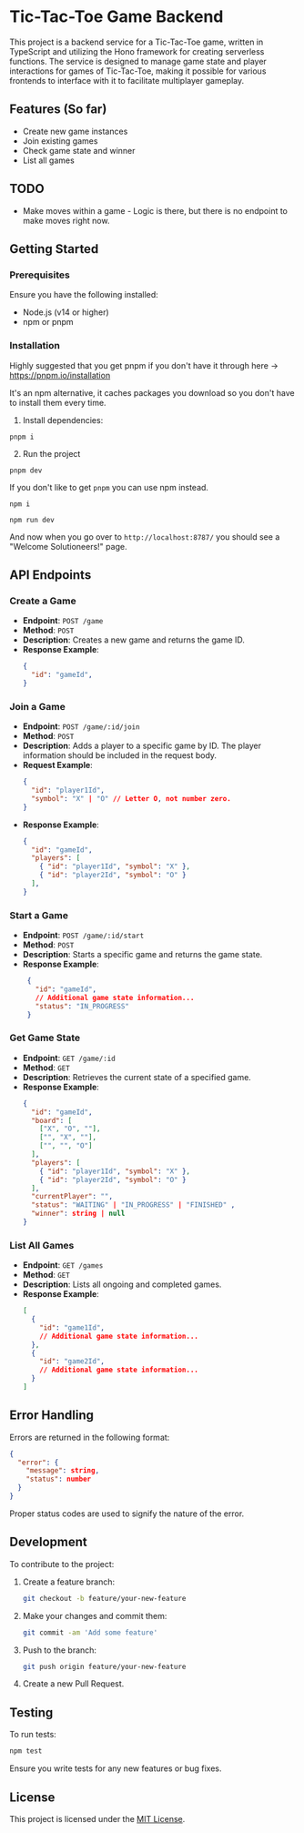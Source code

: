 # Tic-Tac-Toe Game Backend

This project is a backend service for a Tic-Tac-Toe game, written in TypeScript and utilizing the Hono framework for creating serverless functions. The service is designed to manage game state and player interactions for games of Tic-Tac-Toe, making it possible for various frontends to interface with it to facilitate multiplayer gameplay.

## Features (So far)

- Create new game instances
- Join existing games
- Check game state and winner
- List all games

## TODO

- Make moves within a game - Logic is there, but there is no endpoint to make moves right now.

## Getting Started

### Prerequisites

Ensure you have the following installed:
- Node.js (v14 or higher)
- npm or pnpm

### Installation

Highly suggested that you get pnpm if you don't have it through here -> https://pnpm.io/installation

It's an npm alternative, it caches packages you download so you don't have to install them every time.

1. Install dependencies:
```
pnpm i
```
2. Run the project
```
pnpm dev
```

If you don't like to get `pnpm` you can use npm instead.
```
npm i

npm run dev
```

And now when you go over to `http://localhost:8787/` you should see a "Welcome Solutioneers!" page.

## API Endpoints

### Create a Game

- **Endpoint**: `POST /game`
- **Method**: `POST`
- **Description**: Creates a new game and returns the game ID.
- **Response Example**:
  ```json
  {
    "id": "gameId",
  }
  ```

### Join a Game

- **Endpoint**: `POST /game/:id/join`
- **Method**: `POST`
- **Description**: Adds a player to a specific game by ID. The player information should be included in the request body.
- **Request Example**:
  ```json
  {
    "id": "player1Id",
    "symbol": "X" | "O" // Letter O, not number zero.
  }
  ```
- **Response Example**:
  ```json
  {
    "id": "gameId",
    "players": [
      { "id": "player1Id", "symbol": "X" },
      { "id": "player2Id", "symbol": "O" }
    ],
  }
  ```

### Start a Game

- **Endpoint**: `POST /game/:id/start`
- **Method**: `POST`
- **Description**: Starts a specific game and returns the game state.
- **Response Example**:
  ```json
   {
     "id": "gameId",
     // Additional game state information...
     "status": "IN_PROGRESS"
   }
  ```

### Get Game State

- **Endpoint**: `GET /game/:id`
- **Method**: `GET`
- **Description**: Retrieves the current state of a specified game.
- **Response Example**:
  ```json
  {
    "id": "gameId",
    "board": [
      ["X", "O", ""],
      ["", "X", ""],
      ["", "", "O"]
    ],
    "players": [
      { "id": "player1Id", "symbol": "X" },
      { "id": "player2Id", "symbol": "O" }
    ],
    "currentPlayer": "",
    "status": "WAITING" | "IN_PROGRESS" | "FINISHED" ,
    "winner": string | null
  }
  ```

### List All Games

- **Endpoint**: `GET /games`
- **Method**: `GET`
- **Description**: Lists all ongoing and completed games.
- **Response Example**:
  ```json
  [
    {
      "id": "game1Id",
      // Additional game state information...
    },
    {
      "id": "game2Id",
      // Additional game state information...
    }
  ]
  ```

## Error Handling

Errors are returned in the following format:

```json
{
  "error": {
    "message": string,
    "status": number
  }
}
```

Proper status codes are used to signify the nature of the error.

## Development

To contribute to the project:

1. Create a feature branch:
   ```bash
   git checkout -b feature/your-new-feature
   ```
2. Make your changes and commit them:
   ```bash
   git commit -am 'Add some feature'
   ```
3. Push to the branch:
   ```bash
   git push origin feature/your-new-feature
   ```
4. Create a new Pull Request.

## Testing

To run tests:

```bash
npm test
```

Ensure you write tests for any new features or bug fixes.

## License

This project is licensed under the [MIT License](LICENSE).
